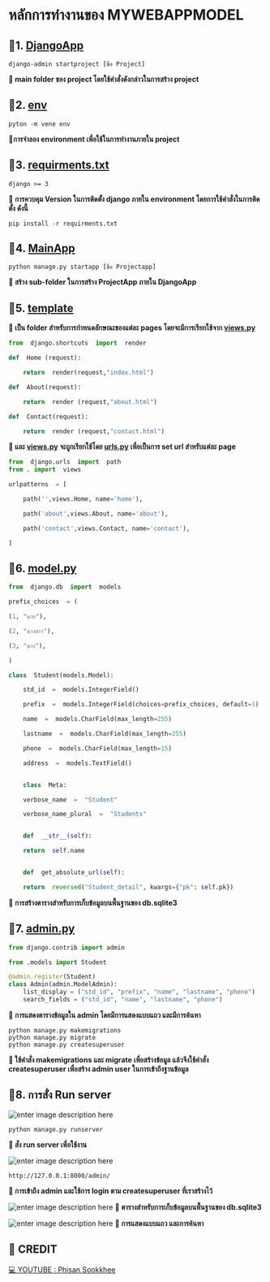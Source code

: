 # หลักการทำงานของ MYWEBAPPMODEL

## 📕1. [DjangoApp](https://github.com/Lynnn01/MyWebappModel/tree/main/DjangoApp)

```shell
django-admin startproject [ชื่อ Project]
```
**🔺 main folder ของ project โดยใช้คำสั่งดังกล่าวในการสร้าง project**

## 📕2. [env](https://github.com/Lynnn01/MyWebappModel/tree/main/env)

```shell
pyton -m vene env
```

**🔺การจำลอง environment เพื่อใช้ในการทำงานภายใน project**

## 📕3. [requirments.txt](https://github.com/Lynnn01/MyWebappModel/blob/main/requirments.txt)

```text
django >= 3
```
**🔺 การควบคุม Version ในการติดตั้ง django ภายใน environment โดยการใช้คำสั่งในการติดตั้ง ดังนี้**

```shell
pip install -r requirments.txt
```

## 📕4. [MainApp](https://github.com/Lynnn01/MyWebappModel/tree/main/MainApp)

```shell
python manage.py startapp [ชื่อ Projectapp]
```
**🔺 สร้าง sub-folder ในการสร้าง ProjectApp ภายใน DjangoApp**

## 📕5. [template](https://github.com/Lynnn01/MyWebappModel/tree/main/templates)
**🔻 เป็น folder สำหรับการกำหนดลักษณะของแต่ละ pages โดยจะมีการเรียกใช้จาก [views.py](https://github.com/Lynnn01/MyWebappModel/blob/main/MainApp/views.py)**

```python
from  django.shortcuts  import  render

def  Home (request):

	return  render(request,"index.html")

def  About(request):

	return  render (request,"about.html")

def  Contact(request):

	return  render (request,"contact.html")
```

**🔻 และ  [views.py](https://github.com/Lynnn01/MyWebappModel/blob/main/MainApp/views.py) จะถูกเรียกใช้โดย [urls.py](https://github.com/Lynnn01/MyWebappModel/blob/main/MainApp/urls.py) เพื่อเป็นการ set url สำหรับแต่ละ page**

```python
from  django.urls  import  path
from . import  views

urlpatterns  = [

	path('',views.Home, name='home'),

	path('about',views.About, name='about'),

	path('contact',views.Contact, name='contact'),

]
```
## 📕6. [model.py](https://github.com/Lynnn01/MyWebappModel/blob/main/MainApp/models.py)

```python
from  django.db  import  models

prefix_choices  = (

(1, "นาย"),

(2, "นางสาว"),

(3, "นาง"),

)

class  Student(models.Model):

	std_id  =  models.IntegerField()

	prefix  =  models.IntegerField(choices=prefix_choices, default=1)

	name  =  models.CharField(max_length=255)

	lastname  =  models.CharField(max_length=255)

	phone  =  models.CharField(max_length=15)

	address  =  models.TextField()


	class  Meta:

	verbose_name  =  "Student"

	verbose_name_plural  =  "Students"


	def  __str__(self):

	return  self.name


	def  get_absolute_url(self):

	return  reversed("Student_detail", kwargs={"pk": self.pk})
```

**🔺 การสร้างตารางสำหรับการเก็บข้อมูลบนพื้นฐานของ db.sqlite3**
## 📕7. [admin.py](https://github.com/Lynnn01/MyWebappModel/blob/main/MainApp/admin.py)

```python
from django.contrib import admin

from .models import Student

@admin.register(Student)
class Admin(admin.ModelAdmin):
	list_display = ("std_id", "prefix", "name", "lastname", "phone")
	search_fields = ("std_id", "name", "lastname", "phone")
```
**🔺 การแสดงตารางข้อมูลใน admin โดยมีการแสดงแบบแถว และมีการค้นหา**

```shell
python manage.py makemigrations
python manage.py migrate
python manage.py createsuperuser
```

**🔺 ใช้คำสั่ง makemigrations และ migrate เพื่อสร้างข้อมูล แล้วจึงใช้คำสั่ง  createsuperuser เพื่อสร้าง admin user ในการเข้าถึงฐานข้อมูล**
## 📕8. การสั่ง Run server
![enter image description here](https://cdn.discordapp.com/attachments/1026853768505081868/1136316668583362671/2023-08-02_221604.png)

```shell
python manage.py runserver
```

**🔺 สั่ง run server เพื่อใช้งาน**

![enter image description here](https://cdn.discordapp.com/attachments/1026853768505081868/1136315785229373550/2023-08-02_221228.png)

```text
http://127.0.0.1:8000/admin/
```

**🔺 การเข้าถึง admin และใช้การ login ตาม createsuperuser ที่เราสร้างไว้**

![enter image description here](https://cdn.discordapp.com/attachments/1026853768505081868/1136316700049023137/2023-08-02_221516.png)
**🔺 ตารางสำหรับการเก็บข้อมูลบนพื้นฐานของ db.sqlite3**

![enter image description here](https://cdn.discordapp.com/attachments/1026853768505081868/1136316685234753627/2023-08-02_221547.png)
**🔺 การแสดงแบบแถว และการค้นหา**

## 💾 CREDIT
[💻 YOUTUBE :   Phisan Sookkhee](https://www.youtube.com/watch?v=EC6k9KduQYU&list=PLUD6z42fSjQq785dtC6bl9BTSlO-_EjY9)
